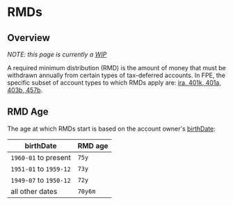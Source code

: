 # RMDs

## Overview

_NOTE: this page is currently a [WIP](https://www.dictionary.com/browse/wip)_

A required minimum distribution (RMD) is the amount of money that must be withdrawn annually from certain types of tax-deferred accounts.  In FPE, the specific subset of account types to which RMDs apply are: [ira, 401k, 401a, 403b, 457b](datatypes.md#accounttype).

## RMD Age

The age at which RMDs start is based on the account owner's [birthDate](datatypes.md#person):

| birthDate              | RMD age |
| ---------------------- | ------- |
| `1960-01` to present   | `75y`   |
| `1951-01` to `1959-12` | `73y`   |
| `1949-07` to `1950-12` | `72y`   |
| all other dates        | `70y6m` |

